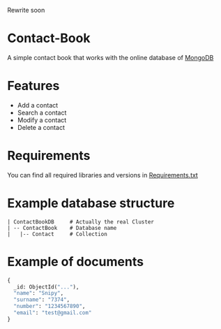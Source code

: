 Rewrite soon

# Contact-Book
A simple contact book that works with the online database of [MongoDB](https://www.mongodb.com/ "MongoDB")

# Features
- Add a contact
- Search a contact
- Modify a contact
- Delete a contact

# Requirements
You can find all required libraries and versions in [Requirements.txt](https://github.com/Snipy7374/Contact-Book/blob/main/requirements.txt "Requirements.txt")

# Example database structure
```
| ContactBookDB     # Actually the real Cluster
| -- ContactBook    # Database name
|   |-- Contact     # Collection
```

# Example of documents
```py
{
  _id: ObjectId("..."),
  "name": "Snipy",
  "surname": "7374",
  "number": "1234567890",
  "email": "test@gmail.com"
}
